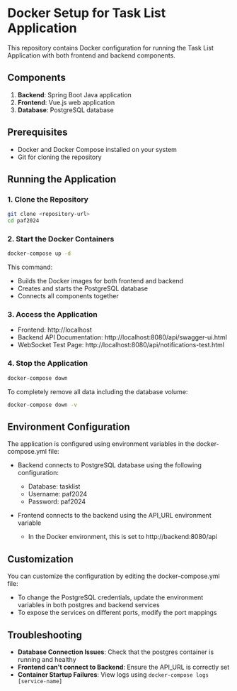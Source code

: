 # Docker Setup for Task List Application

This repository contains Docker configuration for running the Task List Application with both frontend and backend components.

## Components

1. **Backend**: Spring Boot Java application
2. **Frontend**: Vue.js web application
3. **Database**: PostgreSQL database

## Prerequisites

- Docker and Docker Compose installed on your system
- Git for cloning the repository

## Running the Application

### 1. Clone the Repository

```bash
git clone <repository-url>
cd paf2024
```

### 2. Start the Docker Containers

```bash
docker-compose up -d
```

This command:
- Builds the Docker images for both frontend and backend
- Creates and starts the PostgreSQL database
- Connects all components together

### 3. Access the Application

- Frontend: http://localhost
- Backend API Documentation: http://localhost:8080/api/swagger-ui.html
- WebSocket Test Page: http://localhost:8080/api/notifications-test.html

### 4. Stop the Application

```bash
docker-compose down
```

To completely remove all data including the database volume:

```bash
docker-compose down -v
```

## Environment Configuration

The application is configured using environment variables in the docker-compose.yml file:

- Backend connects to PostgreSQL database using the following configuration:
  - Database: tasklist
  - Username: paf2024
  - Password: paf2024

- Frontend connects to the backend using the API_URL environment variable
  - In the Docker environment, this is set to http://backend:8080/api

## Customization

You can customize the configuration by editing the docker-compose.yml file:

- To change the PostgreSQL credentials, update the environment variables in both postgres and backend services
- To expose the services on different ports, modify the port mappings

## Troubleshooting

- **Database Connection Issues**: Check that the postgres container is running and healthy
- **Frontend can't connect to Backend**: Ensure the API_URL is correctly set
- **Container Startup Failures**: View logs using `docker-compose logs [service-name]`